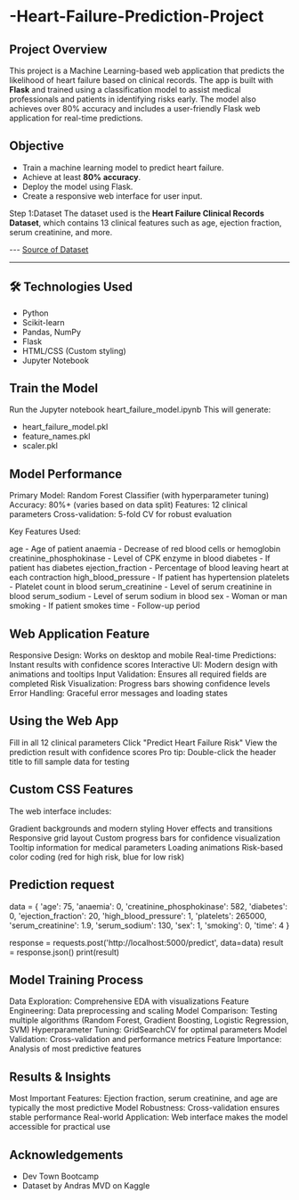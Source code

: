 # -Heart-Failure-Prediction-Project

## Project Overview
This project is a Machine Learning-based web application that predicts the likelihood of heart failure based on clinical records. The app is built with **Flask** and trained using a classification model to assist medical professionals and patients in identifying risks early.
The model also achieves over 80% accuracy and includes a user-friendly Flask web application for real-time predictions.

## Objective

- Train a machine learning model to predict heart failure.
- Achieve at least **80% accuracy**.
- Deploy the model using Flask.
- Create a responsive web interface for user input.


Step 1:Dataset
The dataset used is the **Heart Failure Clinical Records Dataset**, which contains 13 clinical features such as age, ejection fraction, serum creatinine, and more.

--- [Source of Dataset](https://www.kaggle.com/datasets/andrewmvd/heart-failure-clinical-data)

---

## 🛠️ Technologies Used

- Python
- Scikit-learn
- Pandas, NumPy
- Flask
- HTML/CSS (Custom styling)
- Jupyter Notebook

## Train the Model

Run the Jupyter notebook heart_failure_model.ipynb
This will generate:

- heart_failure_model.pkl
- feature_names.pkl
- scaler.pkl

## Model Performance

Primary Model: Random Forest Classifier (with hyperparameter tuning)
Accuracy: 80%+ (varies based on data split)
Features: 12 clinical parameters
Cross-validation: 5-fold CV for robust evaluation

Key Features Used:

age - Age of patient
anaemia - Decrease of red blood cells or hemoglobin
creatinine_phosphokinase - Level of CPK enzyme in blood
diabetes - If patient has diabetes
ejection_fraction - Percentage of blood leaving heart at each contraction
high_blood_pressure - If patient has hypertension
platelets - Platelet count in blood
serum_creatinine - Level of serum creatinine in blood
serum_sodium - Level of serum sodium in blood
sex - Woman or man
smoking - If patient smokes
time - Follow-up period

## Web Application Feature

Responsive Design: Works on desktop and mobile
Real-time Predictions: Instant results with confidence scores
Interactive UI: Modern design with animations and tooltips
Input Validation: Ensures all required fields are completed
Risk Visualization: Progress bars showing confidence levels
Error Handling: Graceful error messages and loading states

## Using the Web App

Fill in all 12 clinical parameters
Click "Predict Heart Failure Risk"
View the prediction result with confidence scores
Pro tip: Double-click the header title to fill sample data for testing

## Custom CSS Features
The web interface includes:

Gradient backgrounds and modern styling
Hover effects and transitions
Responsive grid layout
Custom progress bars for confidence visualization
Tooltip information for medical parameters
Loading animations
Risk-based color coding (red for high risk, blue for low risk)

## Prediction request
data = {
    'age': 75,
    'anaemia': 0,
    'creatinine_phosphokinase': 582,
    'diabetes': 0,
    'ejection_fraction': 20,
    'high_blood_pressure': 1,
    'platelets': 265000,
    'serum_creatinine': 1.9,
    'serum_sodium': 130,
    'sex': 1,
    'smoking': 0,
    'time': 4
}

response = requests.post('http://localhost:5000/predict', data=data)
result = response.json()
print(result)

## Model Training Process

Data Exploration: Comprehensive EDA with visualizations
Feature Engineering: Data preprocessing and scaling
Model Comparison: Testing multiple algorithms (Random Forest, Gradient Boosting, Logistic Regression, SVM)
Hyperparameter Tuning: GridSearchCV for optimal parameters
Model Validation: Cross-validation and performance metrics
Feature Importance: Analysis of most predictive features

## Results & Insights

Most Important Features: Ejection fraction, serum creatinine, and age are typically the most predictive
Model Robustness: Cross-validation ensures stable performance
Real-world Application: Web interface makes the model accessible for practical use

## Acknowledgements
- Dev Town Bootcamp
- Dataset by Andras MVD on Kaggle



